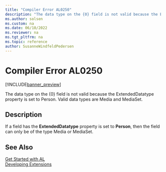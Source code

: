 ```yaml
---
title: "Compiler Error AL0250"
description: "The data type on the {0} field is not valid because the ExtendedDatatype property is set to Person."
ms.author: solsen
ms.custom: na
ms.date: 06/10/2022
ms.reviewer: na
ms.tgt_pltfrm: na
ms.topic: reference
author: SusanneWindfeldPedersen
---
```

[//]: # (START>DO_NOT_EDIT)
[//]: # (IMPORTANT:Do not edit any of the content between here and the END>DO_NOT_EDIT.)
[//]: # (Any modifications should be made in the .xml files in the ModernDev repo.)
# Compiler Error AL0250

[!INCLUDE[banner_preview](../includes/banner_preview.md)]

The data type on the {0} field is not valid because the ExtendedDatatype property is set to Person. Valid data types are Media and MediaSet.

## Description
If a field has the **ExtendedDatatype** property is set to **Person**, then the field can only be of the type Media or MediaSet.  

[//]: # (IMPORTANT: END>DO_NOT_EDIT)
## See Also  
[Get Started with AL](../devenv-get-started.md)  
[Developing Extensions](../devenv-dev-overview.md)  
